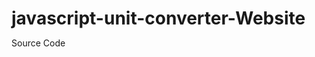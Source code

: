 # javascript-unit-converter-Website
Source Code 
<!DOCTYPE html>
<html lang="en">

<head>
    <meta charset="UTF-8">
    <meta http-equiv="X-UA-Compatible" content="IE=edge">
    <meta name="viewport" content="width=device-width, initial-scale=1.0">
    <title>Unit Converter</title>
    <style>
        * {
            margin: 0;
            padding: 0;
        }

        body {
            font-family: 'Segoe UI', Tahoma, Geneva, Verdana, sans-serif;
        }

        .heading1 {
            text-align: center;
            margin-top: 40px;
        }

        #container {
            margin: 15px auto 0px auto;
            width: 90%;
            text-align: center;
            background-color: aquamarine;
            border-radius: 10px;
            padding: 20px;
        }

        .input-div{display: inline-block;}
        .heading2{display: inline-block;}
    </style>
</head>

<body>
    <h1 class="heading1"> Unit Converter </h1>
    <div id="container">
        <div class="input-div">
            <label for="feet">Feet</label>
            <input type="number" name="no-backend-use" id="feet" value="0" class="input">
        </div>

        <h1 class="heading2" >=</h1>
        
        <div class="input-div">
            <label for="feet">Inches</label>
            <input type="number" name="no-backend-use" id="inch" value="0" class="input">
        </div>
    </div>
<script>
    let feet = document.getElementById("feet");
    let inch = document.getElementById("inch");

    feet.addEventListener('input' , function() {
         let f = this.value;
         let i = f*12
         inch.value=i
         
           
         
    })

    inch.addEventListener('input' , function(){
        let a = this.value
        let b = a/12
        
        if (!Number.isInteger(b)) {
            b = b.toFixed(2);
            
        }
        feet.value = b
            
    })
</script>
</body>

</html>
